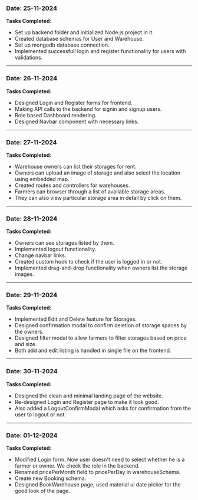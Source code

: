 ### Date: 25-11-2024

**Tasks Completed:**

- Set up backend folder and initialized Node.js project in it.
- Created database schemas for User and Warehouse.
- Set up mongodb database connection.
- Implemented successfull login and register functionality for users with validations.

---

### Date: 26-11-2024

**Tasks Completed:**

- Designed Login and Register forms for frontend.
- Making API calls to the backend for signin and signup users.
- Role based Dashboard rendering.
- Designed Navbar component with necessary links.

---

### Date: 27-11-2024

**Tasks Completed:**

- Warehouse owners can list their storages for rent.
- Owners can upload an image of storage and also select the location using embedded map.
- Created routes and controllers for warehouses.
- Farmers can browser through a list of available storage areas.
- They can also view particular storage area in detail by click on them.

---

### Date: 28-11-2024

**Tasks Completed:**

- Owners can see storages listed by them.
- Implemented logout functionality.
- Change navbar links.
- Created custom hook to check if the user is logged in or not.
- Implemented drag-and-drop functionality when owners list the storage images.

---

### Date: 29-11-2024

**Tasks Completed:**

- Implemented Edit and Delete feature for Storages.
- Designed confirmation modal to confirm deletion of storage spaces by the owners.
- Designed filter modal to allow farmers to filter storages based on price and size.
- Both add and edit listing is handled in single file on the frontend.

---

### Date: 30-11-2024

**Tasks Completed:**

- Designed the clean and minimal landing page of the website.
- Re-designed Login and Register page to make it look good.
- Also added a LogoutConfirmModal which asks for confirmation from the user to logout or not.

---

### Date: 01-12-2024

**Tasks Completed:**

- Modified Login form. Now user doesn't need to select whether he is a farmer or owner. We check the role in the backend.
- Renamed pricePerMonth field to pricePerDay in warehouseSchema.
- Create new Booking schema.
- Designed BookWarehouse page, used material ui date picker for the good look of the page.
